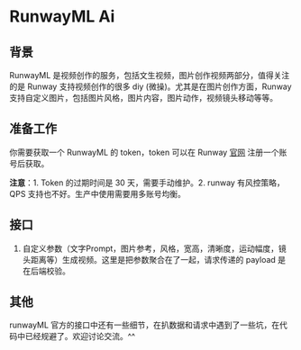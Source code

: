 # RunwayML Ai

## 背景

RunwayML 是视频创作的服务，包括文生视频，图片创作视频两部分，值得关注的是 Runway 支持视频创作的很多 diy (微操)。尤其是在图片创作方面，Runway 支持自定义图片，包括图片风格，图片内容，图片动作，视频镜头移动等等。

## 准备工作

你需要获取一个 RunwayML 的 token，token 可以在 Runway [官网]("https://app.runwayml.com/") 注册一个账号后获取。

**注意**：1. Token 的过期时间是 30 天，需要手动维护。2. runway 有风控策略，QPS 支持也不好。生产中使用需要用多账号均衡。

## 接口
1. 自定义参数（文字Prompt，图片参考，风格，宽高，清晰度，运动幅度，镜头距离等）生成视频。这里是把参数聚合在了一起，请求传递的 payload 是在后端校验。

## 其他
runwayML 官方的接口中还有一些细节，在扒数据和请求中遇到了一些坑，在代码中已经规避了。欢迎讨论交流。^^